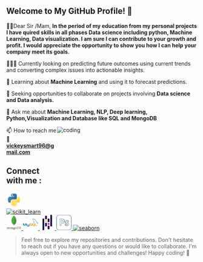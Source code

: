 ## Welcome to My GitHub Profile! 🌟
🧑‍💻Dear Sir /Mam,
**In the period of my education from my personal
projects I have quired skills in all phases Data
science including python, Machine Learning, Data
visualization.
I am sure I can contribute to your growth and
profit.
I would appreciate the opportunity to show you
how I can help your company meet its goals.**

 👨🏻‍💻 Currently looking on predicting future outcomes using current trends and converting complex issues into actionable insights. 

 📖 Learning about **Machine Learning** and using it to forecast predictions.

 👀 Seeking opportunities to collaborate on projects involving **Data science and Data analysis.**


 💬 Ask me about **Machine Learning, NLP, Deep learning, Python,Visualization and Database like SQL and MongoDB**

<img align="right" alt="coding" width="370" height="220" src="https://github.com/Vengatesan-K/Youtube-Data-Harvesting-and-Warehousing/assets/128688827/fca09378-b263-419a-a633-162d70012e77">

 📫 How to reach me **📧vickeysmart96@gmail.com**

## Connect with me :</h3>
<p align="left"> <a href="https://www.python.org" target="_blank" rel="noreferrer"> <img src="https://raw.githubusercontent.com/devicons/devicon/master/icons/python/python-original.svg" alt="python" width="40" height="40"/> </a> <a href="https://scikit-learn.org/" target="_blank" rel="noreferrer"> <img src="https://upload.wikimedia.org/wikipedia/commons/0/05/Scikit_learn_logo_small.svg" alt="scikit_learn" width="40" height="40"/> </a>  <a href="https://www.mongodb.com/" target="_blank" rel="noreferrer"> <img src="https://raw.githubusercontent.com/devicons/devicon/master/icons/mongodb/mongodb-original-wordmark.svg" alt="mongodb" width="40" height="40"/> </a> <a href="https://www.mysql.com/" target="_blank" rel="noreferrer"> <img src="https://raw.githubusercontent.com/devicons/devicon/master/icons/mysql/mysql-original-wordmark.svg" alt="mysql" width="40" height="40"/> </a> <a href="https://pandas.pydata.org/" target="_blank" rel="noreferrer"> <img src="https://raw.githubusercontent.com/devicons/devicon/2ae2a900d2f041da66e950e4d48052658d850630/icons/pandas/pandas-original.svg" alt="pandas" width="40" height="40"/> </a> <a href="https://www.photoshop.com/en" target="_blank" rel="noreferrer"> <img src="https://raw.githubusercontent.com/devicons/devicon/master/icons/photoshop/photoshop-line.svg" alt="photoshop" width="40" height="40"/> </a> <a href="https://www.postgresql.org" target="_blank" rel="noreferrer">  <a href="https://seaborn.pydata.org/" target="_blank" rel="noreferrer"> <img src="https://seaborn.pydata.org/_images/logo-mark-lightbg.svg" alt="seaborn" width="40" height="40"/> </a> </p>



> Feel free to explore my repositories and contributions. Don't hesitate to reach out if you have any questions or would like to collaborate. I'm always open to new opportunities and challenges! Happy coding! 🚀
